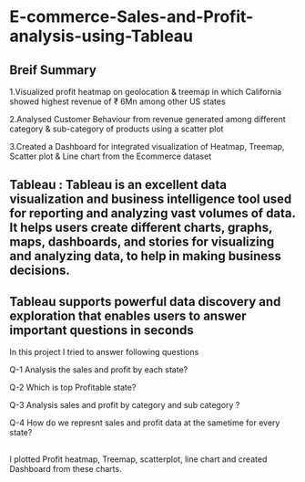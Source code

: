 # E-commerce-Sales-and-Profit-analysis-using-Tableau
## Breif Summary 
1.Visualized profit heatmap on geolocation & treemap in which California showed highest revenue of ₹ 6Mn among other US states

2.Analysed Customer Behaviour from revenue generated among different category & sub-category of products using a scatter plot

3.Created a Dashboard for integrated visualization of Heatmap, Treemap, Scatter plot & Line chart from the Ecommerce dataset

## Tableau : Tableau is an excellent data visualization and business intelligence tool used for reporting and analyzing vast volumes of data. It helps users create different charts, graphs, maps, dashboards, and stories for visualizing and analyzing data, to help in making business decisions. 

## Tableau supports powerful data discovery and exploration that enables users to answer important questions in seconds
In this project I tried to answer following questions 

Q-1 Analysis the sales and profit by each state? 

Q-2 Which is top Profitable state?

Q-3 Analysis sales and profit by category and sub category ?

Q-4 How do we represnt sales and profit data at the sametime for every state?


##
I plotted Profit heatmap, Treemap, scatterplot, line chart and created Dashboard from these charts.
